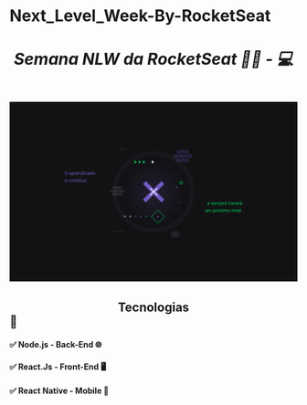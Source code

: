 # Next_Level_Week-By-RocketSeat

# <center><h5>Semana NLW da RocketSeat :astronaut: - :computer:</h5></center>

![NLW](/Image/1440x900.jpg)

## <center>Tecnologias</center> :call_me_hand:

#### :white_check_mark: Node.js - Back-End :globe_with_meridians:
#### :white_check_mark: React.Js - Front-End :desktop_computer: 
#### :white_check_mark: React Native - Mobile :iphone: 
